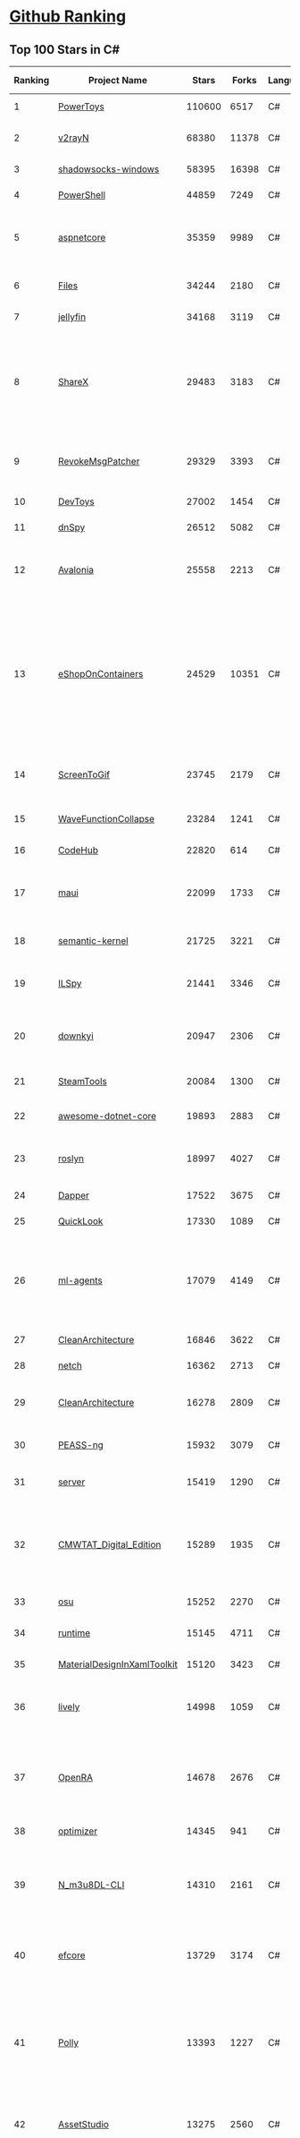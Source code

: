 [Github Ranking](../README.md)
==========

## Top 100 Stars in C\#

| Ranking | Project Name | Stars | Forks | Language | Open Issues | Description | Last Commit |
| ------- | ------------ | ----- | ----- | -------- | ----------- | ----------- | ----------- |
| 1 | [PowerToys](https://github.com/microsoft/PowerToys) | 110600 | 6517 | C# | 6235 | Windows system utilities to maximize productivity | 2024-10-19T07:43:07Z |
| 2 | [v2rayN](https://github.com/2dust/v2rayN) | 68380 | 11378 | C# | 15 | A GUI client for Windows, support Xray core and v2fly core and others | 2024-10-19T06:30:27Z |
| 3 | [shadowsocks-windows](https://github.com/shadowsocks/shadowsocks-windows) | 58395 | 16398 | C# | 173 | A C# port of shadowsocks | 2024-08-20T09:02:57Z |
| 4 | [PowerShell](https://github.com/PowerShell/PowerShell) | 44859 | 7249 | C# | 884 | PowerShell for every system! | 2024-10-16T20:21:01Z |
| 5 | [aspnetcore](https://github.com/dotnet/aspnetcore) | 35359 | 9989 | C# | 3428 | ASP.NET Core is a cross-platform .NET framework for building modern cloud-based web applications on Windows, Mac, or Linux. | 2024-10-19T00:40:57Z |
| 6 | [Files](https://github.com/files-community/Files) | 34244 | 2180 | C# | 465 | A modern file manager that helps users organize their files and folders. | 2024-10-16T14:16:23Z |
| 7 | [jellyfin](https://github.com/jellyfin/jellyfin) | 34168 | 3119 | C# | 391 | The Free Software Media System | 2024-10-19T17:01:05Z |
| 8 | [ShareX](https://github.com/ShareX/ShareX) | 29483 | 3183 | C# | 562 | ShareX is a free and open source program that lets you capture or record any area of your screen and share it with a single press of a key. It also allows uploading images, text or other types of files to many supported destinations you can choose from. | 2024-10-13T05:17:12Z |
| 9 | [RevokeMsgPatcher](https://github.com/huiyadanli/RevokeMsgPatcher) | 29329 | 3393 | C# | 47 | :trollface: A hex editor for WeChat/QQ/TIM - PC版微信/QQ/TIM防撤回补丁（我已经看到了，撤回也没用了） | 2024-09-28T18:27:04Z |
| 10 | [DevToys](https://github.com/DevToys-app/DevToys) | 27002 | 1454 | C# | 200 | A Swiss Army knife for developers. | 2024-10-19T11:08:06Z |
| 11 | [dnSpy](https://github.com/dnSpy/dnSpy) | 26512 | 5082 | C# | 0 | .NET debugger and assembly editor | 2020-12-20T23:55:15Z |
| 12 | [Avalonia](https://github.com/AvaloniaUI/Avalonia) | 25558 | 2213 | C# | 1445 | Develop Desktop, Embedded, Mobile and WebAssembly apps with C# and XAML. The most popular .NET UI client technology | 2024-10-18T08:57:33Z |
| 13 | [eShopOnContainers](https://github.com/dotnet-architecture/eShopOnContainers) | 24529 | 10351 | C# | 46 | Cross-platform .NET sample microservices and container based application that runs on Linux Windows and macOS. Powered by .NET 7, Docker Containers and Azure Kubernetes Services. Supports Visual Studio, VS for Mac and CLI based environments with Docker CLI, dotnet CLI, VS Code or any other code editor. Moved to https://github.com/dotnet/eShop. | 2023-11-15T22:27:17Z |
| 14 | [ScreenToGif](https://github.com/NickeManarin/ScreenToGif) | 23745 | 2179 | C# | 277 | 🎬 ScreenToGif allows you to record a selected area of your screen, edit and save it as a gif or video. | 2024-09-08T21:08:53Z |
| 15 | [WaveFunctionCollapse](https://github.com/mxgmn/WaveFunctionCollapse) | 23284 | 1241 | C# | 4 | Bitmap & tilemap generation from a single example with the help of ideas from quantum mechanics | 2024-05-30T23:24:41Z |
| 16 | [CodeHub](https://github.com/CodeHubApp/CodeHub) | 22820 | 614 | C# | 234 | CodeHub is an iOS application written using Xamarin | 2022-06-22T16:14:05Z |
| 17 | [maui](https://github.com/dotnet/maui) | 22099 | 1733 | C# | 3579 | .NET MAUI is the .NET Multi-platform App UI, a framework for building native device applications spanning mobile, tablet, and desktop. | 2024-10-19T22:50:56Z |
| 18 | [semantic-kernel](https://github.com/microsoft/semantic-kernel) | 21725 | 3221 | C# | 488 | Integrate cutting-edge LLM technology quickly and easily into your apps | 2024-10-20T07:29:57Z |
| 19 | [ILSpy](https://github.com/icsharpcode/ILSpy) | 21441 | 3346 | C# | 203 | .NET Decompiler with support for PDB generation, ReadyToRun, Metadata (&more) - cross-platform! | 2024-10-19T21:31:44Z |
| 20 | [downkyi](https://github.com/leiurayer/downkyi) | 20947 | 2306 | C# | 675 | 哔哩下载姬downkyi，哔哩哔哩网站视频下载工具，支持批量下载，支持8K、HDR、杜比视界，提供工具箱（音视频提取、去水印等）。 | 2024-10-12T07:13:55Z |
| 21 | [SteamTools](https://github.com/BeyondDimension/SteamTools) | 20084 | 1300 | C# | 907 | 🛠「Watt Toolkit」是一个开源跨平台的多功能 Steam 工具箱。 | 2024-10-11T08:41:01Z |
| 22 | [awesome-dotnet-core](https://github.com/thangchung/awesome-dotnet-core) | 19893 | 2883 | C# | 23 | :honeybee: A collection of awesome .NET core libraries, tools, frameworks and software | 2024-08-26T03:59:45Z |
| 23 | [roslyn](https://github.com/dotnet/roslyn) | 18997 | 4027 | C# | 8315 | The Roslyn .NET compiler provides C# and Visual Basic languages with rich code analysis APIs. | 2024-10-18T22:11:39Z |
| 24 | [Dapper](https://github.com/DapperLib/Dapper) | 17522 | 3675 | C# | 434 | Dapper - a simple object mapper for .Net | 2024-10-17T12:27:43Z |
| 25 | [QuickLook](https://github.com/QL-Win/QuickLook) | 17330 | 1089 | C# | 459 | Bring macOS “Quick Look” feature to Windows | 2024-04-11T10:25:55Z |
| 26 | [ml-agents](https://github.com/Unity-Technologies/ml-agents) | 17079 | 4149 | C# | 12 | The Unity Machine Learning Agents Toolkit (ML-Agents) is an open-source project that enables games and simulations to serve as environments for training intelligent agents using deep reinforcement learning and imitation learning. | 2024-10-17T07:05:06Z |
| 27 | [CleanArchitecture](https://github.com/jasontaylordev/CleanArchitecture) | 16846 | 3622 | C# | 44 | Clean Architecture Solution Template for ASP.NET Core | 2024-10-19T15:56:10Z |
| 28 | [netch](https://github.com/netchx/netch) | 16362 | 2713 | C# | 2 | A simple proxy client | 2024-06-03T00:11:37Z |
| 29 | [CleanArchitecture](https://github.com/ardalis/CleanArchitecture) | 16278 | 2809 | C# | 29 | Clean Architecture Solution Template: A starting point for Clean Architecture with ASP.NET Core | 2024-10-19T15:20:44Z |
| 30 | [PEASS-ng](https://github.com/peass-ng/PEASS-ng) | 15932 | 3079 | C# | 21 | PEASS - Privilege Escalation Awesome Scripts SUITE (with colors) | 2024-10-11T02:05:17Z |
| 31 | [server](https://github.com/bitwarden/server) | 15419 | 1290 | C# | 74 | Bitwarden infrastructure/backend (API, database, Docker, etc). | 2024-10-18T20:54:43Z |
| 32 | [CMWTAT_Digital_Edition](https://github.com/TGSAN/CMWTAT_Digital_Edition) | 15289 | 1935 | C# | 25 | CloudMoe Windows 10/11 Activation Toolkit get digital license, the best open source Win 10/11 activator in GitHub. GitHub 上最棒的开源 Win10/Win11 数字权利（数字许可证）激活工具！ | 2024-03-28T13:57:52Z |
| 33 | [osu](https://github.com/ppy/osu) | 15252 | 2270 | C# | 1207 | rhythm is just a *click* away! | 2024-10-18T14:08:38Z |
| 34 | [runtime](https://github.com/dotnet/runtime) | 15145 | 4711 | C# | 8680 | .NET is a cross-platform runtime for cloud, mobile, desktop, and IoT apps. | 2024-10-20T00:07:32Z |
| 35 | [MaterialDesignInXamlToolkit](https://github.com/MaterialDesignInXAML/MaterialDesignInXamlToolkit) | 15120 | 3423 | C# | 158 | Google's Material Design in XAML & WPF, for C# & VB.Net.  | 2024-10-20T07:27:09Z |
| 36 | [lively](https://github.com/rocksdanister/lively) | 14998 | 1059 | C# | 299 | Free and open-source software that allows users to set animated desktop wallpapers and screensavers powered by WinUI 3. | 2024-10-01T15:39:02Z |
| 37 | [OpenRA](https://github.com/OpenRA/OpenRA) | 14678 | 2676 | C# | 1434 | Open Source real-time strategy game engine for early Westwood games such as Command & Conquer: Red Alert written in C# using SDL and OpenGL. Runs on Windows, Linux, *BSD and Mac OS X. | 2024-10-18T15:48:37Z |
| 38 | [optimizer](https://github.com/hellzerg/optimizer) | 14345 | 941 | C# | 30 | The finest Windows Optimizer | 2024-08-18T13:38:25Z |
| 39 | [N_m3u8DL-CLI](https://github.com/nilaoda/N_m3u8DL-CLI) | 14310 | 2161 | C# | 249 | [.NET] m3u8 downloader 开源的命令行m3u8/HLS/dash下载器，支持普通AES-128-CBC解密，多线程，自定义请求头等. 支持简体中文,繁体中文和英文. English Supported. | 2023-06-03T09:30:55Z |
| 40 | [efcore](https://github.com/dotnet/efcore) | 13729 | 3174 | C# | 2185 | EF Core is a modern object-database mapper for .NET. It supports LINQ queries, change tracking, updates, and schema migrations. | 2024-10-20T06:31:06Z |
| 41 | [Polly](https://github.com/App-vNext/Polly) | 13393 | 1227 | C# | 7 | Polly is a .NET resilience and transient-fault-handling library that allows developers to express policies such as Retry, Circuit Breaker, Timeout, Bulkhead Isolation, and Fallback in a fluent and thread-safe manner. From version 6.0.1, Polly targets .NET Standard 1.1 and 2.0+. | 2024-10-17T17:32:22Z |
| 42 | [AssetStudio](https://github.com/Perfare/AssetStudio) | 13275 | 2560 | C# | 175 | AssetStudio is a tool for exploring, extracting and exporting assets and assetbundles. | 2022-12-08T15:37:37Z |
| 43 | [abp](https://github.com/abpframework/abp) | 12863 | 3429 | C# | 607 | Open-source web application framework for ASP.NET Core! Offers an opinionated architecture to build enterprise software solutions with best practices on top of the .NET. Provides the fundamental infrastructure, cross-cutting-concern implementations, startup templates, application modules, UI themes, tooling and documentation. | 2024-10-18T16:30:25Z |
| 44 | [AspNetCore.Docs](https://github.com/dotnet/AspNetCore.Docs) | 12600 | 25292 | C# | 587 | Documentation for ASP.NET Core | 2024-10-20T04:55:02Z |
| 45 | [UniGetUI](https://github.com/marticliment/UniGetUI) | 12523 | 435 | C# | 160 | UniGetUI: The Graphical Interface for your package managers. Could be terribly described as a package manager manager to manage your package managers | 2024-10-20T00:21:54Z |
| 46 | [ContextMenuManager](https://github.com/BluePointLilac/ContextMenuManager) | 12335 | 617 | C# | 112 | 🖱️ 纯粹的Windows右键菜单管理程序 | 2024-08-17T03:11:10Z |
| 47 | [Jackett](https://github.com/Jackett/Jackett) | 12196 | 1300 | C# | 199 | API Support for your favorite torrent trackers | 2024-10-20T07:53:37Z |
| 48 | [winsw](https://github.com/winsw/winsw) | 12143 | 1583 | C# | 198 | A wrapper executable that can run any executable as a Windows service, in a permissive license. | 2024-04-25T15:34:47Z |
| 49 | [QuestPDF](https://github.com/QuestPDF/QuestPDF) | 11840 | 627 | C# | 281 | QuestPDF is a modern open-source .NET library for PDF document generation. Offering comprehensive layout engine powered by concise and discoverable C# Fluent API. Easily generate PDF reports, invoices, exports, etc. | 2024-10-14T17:50:01Z |
| 50 | [UnityCsReference](https://github.com/Unity-Technologies/UnityCsReference) | 11812 | 2487 | C# | 0 | Unity C# reference source code. | 2024-10-17T03:22:14Z |
| 51 | [aspnetboilerplate](https://github.com/aspnetboilerplate/aspnetboilerplate) | 11798 | 3792 | C# | 158 | ASP.NET Boilerplate - Web Application Framework | 2024-10-17T11:08:08Z |
| 52 | [csharplang](https://github.com/dotnet/csharplang) | 11482 | 1021 | C# | 449 | The official repo for the design of the C# programming language | 2024-10-18T20:37:53Z |
| 53 | [MonoGame](https://github.com/MonoGame/MonoGame) | 11439 | 2913 | C# | 699 | One framework for creating powerful cross-platform games. | 2024-10-19T17:56:05Z |
| 54 | [Bulk-Crap-Uninstaller](https://github.com/Klocman/Bulk-Crap-Uninstaller) | 11371 | 577 | C# | 86 | Remove large amounts of unwanted applications quickly. | 2024-09-02T20:38:13Z |
| 55 | [ArchiSteamFarm](https://github.com/JustArchiNET/ArchiSteamFarm) | 11178 | 1049 | C# | 3 | C# application with primary purpose of farming Steam cards from multiple accounts simultaneously. | 2024-10-20T06:18:36Z |
| 56 | [mono](https://github.com/mono/mono) | 11120 | 3820 | C# | 2163 | Mono open source ECMA CLI, C# and .NET implementation. | 2024-08-27T16:49:28Z |
| 57 | [duplicati](https://github.com/duplicati/duplicati) | 11093 | 901 | C# | 742 | Store securely encrypted backups in the cloud! | 2024-10-17T12:25:49Z |
| 58 | [MediatR](https://github.com/jbogard/MediatR) | 11092 | 1173 | C# | 7 | Simple, unambitious mediator implementation in .NET | 2024-09-11T18:39:03Z |
| 59 | [modular-monolith-with-ddd](https://github.com/kgrzybek/modular-monolith-with-ddd) | 11065 | 1736 | C# | 55 | Full Modular Monolith application with Domain-Driven Design approach. | 2024-06-04T17:51:26Z |
| 60 | [basic-computer-games](https://github.com/coding-horror/basic-computer-games) | 10839 | 1328 | C# | 17 | An updated version of the classic "Basic Computer Games" book, with well-written examples in a variety of common MEMORY SAFE, SCRIPTING programming languages. See https://coding-horror.github.io/basic-computer-games/ | 2024-10-05T04:07:22Z |
| 61 | [Newtonsoft.Json](https://github.com/JamesNK/Newtonsoft.Json) | 10783 | 3256 | C# | 697 | Json.NET is a popular high-performance JSON framework for .NET | 2024-10-11T08:33:15Z |
| 62 | [Sonarr](https://github.com/Sonarr/Sonarr) | 10734 | 1394 | C# | 93 | Smart PVR for newsgroup and bittorrent users. | 2024-10-07T22:56:12Z |
| 63 | [BenchmarkDotNet](https://github.com/dotnet/BenchmarkDotNet) | 10497 | 965 | C# | 195 | Powerful .NET library for benchmarking | 2024-10-18T17:13:28Z |
| 64 | [choco](https://github.com/chocolatey/choco) | 10298 | 903 | C# | 679 | Chocolatey - the package manager for Windows | 2024-09-27T23:02:48Z |
| 65 | [garnet](https://github.com/microsoft/garnet) | 10245 | 512 | C# | 24 | Garnet is a remote cache-store from Microsoft Research that offers strong performance (throughput and latency), scalability, storage, recovery, cluster sharding, key migration, and replication features. Garnet can work with existing Redis clients. | 2024-10-20T06:50:05Z |
| 66 | [eShopOnWeb](https://github.com/dotnet-architecture/eShopOnWeb) | 10162 | 5524 | C# | 11 | Sample ASP.NET Core 8.0 reference application, powered by Microsoft, demonstrating a layered application architecture with monolithic deployment model. Download the eBook PDF from docs folder. | 2024-05-15T14:52:50Z |
| 67 | [Radarr](https://github.com/Radarr/Radarr) | 10093 | 984 | C# | 419 | Movie organizer/manager for usenet and torrent users. | 2024-10-20T05:04:51Z |
| 68 | [orleans](https://github.com/dotnet/orleans) | 10073 | 2024 | C# | 509 | Cloud Native application framework for .NET | 2024-10-18T17:46:14Z |
| 69 | [Locale-Emulator](https://github.com/xupefei/Locale-Emulator) | 10023 | 784 | C# | 0 | Yet Another System Region and Language Simulator | 2022-04-15T09:55:46Z |
| 70 | [AutoMapper](https://github.com/AutoMapper/AutoMapper) | 9928 | 1754 | C# | 0 | A convention-based object-object mapper in .NET.  | 2024-10-08T10:14:47Z |
| 71 | [CefSharp](https://github.com/cefsharp/CefSharp) | 9857 | 2920 | C# | 51 | .NET (WPF and Windows Forms) bindings for the Chromium Embedded Framework | 2024-10-07T01:13:11Z |
| 72 | [EverythingToolbar](https://github.com/srwi/EverythingToolbar) | 9824 | 430 | C# | 36 | Everything integration for the Windows taskbar. | 2024-10-17T09:51:08Z |
| 73 | [Lean](https://github.com/QuantConnect/Lean) | 9741 | 3256 | C# | 240 | Lean Algorithmic Trading Engine by QuantConnect (Python, C#) | 2024-10-18T20:33:01Z |
| 74 | [Captura](https://github.com/MathewSachin/Captura) | 9727 | 1820 | C# | 109 | Capture Screen, Audio, Cursor, Mouse Clicks and Keystrokes | 2023-04-09T14:52:52Z |
| 75 | [BBDown](https://github.com/nilaoda/BBDown) | 9675 | 1261 | C# | 164 | Bilibili Downloader. 一款命令行式哔哩哔哩下载器. | 2024-09-01T10:23:13Z |
| 76 | [Terminal.Gui](https://github.com/gui-cs/Terminal.Gui) | 9658 | 688 | C# | 153 | Cross Platform Terminal UI toolkit for .NET | 2024-10-17T18:15:06Z |
| 77 | [RestSharp](https://github.com/restsharp/RestSharp) | 9587 | 2343 | C# | 34 | Simple REST and HTTP API Client for .NET | 2024-10-04T11:48:53Z |
| 78 | [practical-aspnetcore](https://github.com/dodyg/practical-aspnetcore) | 9443 | 1252 | C# | 168 | Practical samples of ASP.NET Core 9 RC2, 8.0, 7.0, 6.0, 5.0, 3.1, 2.2, and 2.1,projects you can use. Readme contains explanations on all projects. | 2024-10-15T08:52:58Z |
| 79 | [Hangfire](https://github.com/HangfireIO/Hangfire) | 9374 | 1700 | C# | 851 | An easy way to perform background job processing in .NET and .NET Core applications. No Windows Service or separate process required | 2024-10-18T05:50:40Z |
| 80 | [spectre.console](https://github.com/spectreconsole/spectre.console) | 9340 | 489 | C# | 199 | A .NET library that makes it easier to create beautiful console applications. | 2024-10-18T09:34:30Z |
| 81 | [MahApps.Metro](https://github.com/MahApps/MahApps.Metro) | 9311 | 2447 | C# | 89 | A framework that allows developers to cobble together a better UI for their own WPF applications with minimal effort. | 2024-10-16T10:52:50Z |
| 82 | [nopCommerce](https://github.com/nopSolutions/nopCommerce) | 9242 | 5304 | C# | 94 | ASP.NET Core eCommerce software. nopCommerce is a free and open-source shopping cart. | 2024-10-18T14:57:05Z |
| 83 | [Playnite](https://github.com/JosefNemec/Playnite) | 9232 | 499 | C# | 612 | Video game library manager with support for wide range of 3rd party libraries and game emulation support, providing one unified interface for your games. | 2024-08-13T13:41:02Z |
| 84 | [IdentityServer4](https://github.com/IdentityServer/IdentityServer4) | 9229 | 4019 | C# | 0 | OpenID Connect and OAuth 2.0 Framework for ASP.NET Core | 2024-07-31T15:44:38Z |
| 85 | [FluentTerminal](https://github.com/felixse/FluentTerminal) | 9219 | 446 | C# | 248 | A Terminal Emulator based on UWP and web technologies. | 2024-08-30T10:48:24Z |
| 86 | [SignalR](https://github.com/SignalR/SignalR) | 9192 | 2280 | C# | 54 | Incredibly simple real-time web for .NET | 2024-10-14T21:48:27Z |
| 87 | [PDFPatcher](https://github.com/wmjordan/PDFPatcher) | 9163 | 1249 | C# | 70 | PDF补丁丁——PDF工具箱，可以编辑书签、剪裁旋转页面、解除限制、提取或合并文档，探查文档结构，提取图片、转成图片等等 | 2024-10-14T13:06:02Z |
| 88 | [FluentValidation](https://github.com/FluentValidation/FluentValidation) | 9066 | 1198 | C# | 0 | A popular .NET validation library for building strongly-typed validation rules. | 2024-10-15T20:09:09Z |
| 89 | [Dependencies](https://github.com/lucasg/Dependencies) | 9028 | 739 | C# | 115 | A rewrite of the old legacy software "depends.exe" in C# for Windows devs to troubleshoot dll load dependencies issues. | 2024-05-15T00:55:24Z |
| 90 | [machinelearning](https://github.com/dotnet/machinelearning) | 9020 | 1879 | C# | 934 | ML.NET is an open source and cross-platform machine learning framework for .NET. | 2024-10-17T21:16:22Z |
| 91 | [EarTrumpet](https://github.com/File-New-Project/EarTrumpet) | 8934 | 512 | C# | 76 | EarTrumpet - Volume Control for Windows | 2024-10-20T00:26:07Z |
| 92 | [uno](https://github.com/unoplatform/uno) | 8879 | 716 | C# | 1642 | Open-source platform for building cross-platform native Mobile, Web, Desktop and Embedded apps quickly.  Create rich, C#/XAML, single-codebase apps from any IDE. Hot Reload included! 90m+ NuGet Downloads!! | 2024-10-19T21:58:39Z |
| 93 | [ET](https://github.com/egametang/ET) | 8870 | 3026 | C# | 77 | Unity3D Client And C# Server Framework | 2024-10-19T16:36:11Z |
| 94 | [mRemoteNG](https://github.com/mRemoteNG/mRemoteNG) | 8857 | 1406 | C# | 849 | mRemoteNG is the next generation of mRemote, open source, tabbed, multi-protocol, remote connections manager. | 2024-10-18T14:40:56Z |
| 95 | [Bogus](https://github.com/bchavez/Bogus) | 8760 | 498 | C# | 53 | :card_index: A simple fake data generator for C#, F#, and VB.NET. Based on and ported from the famed faker.js. | 2024-09-02T22:16:29Z |
| 96 | [Notepads](https://github.com/0x7c13/Notepads) | 8749 | 480 | C# | 353 | A modern, lightweight text editor with a minimalist design. | 2024-10-14T10:06:06Z |
| 97 | [YoutubeDownloader](https://github.com/Tyrrrz/YoutubeDownloader) | 8723 | 1197 | C# | 5 | Downloads videos and playlists from YouTube | 2024-10-01T22:34:29Z |
| 98 | [Quasar](https://github.com/quasar/Quasar) | 8715 | 2461 | C# | 138 | Remote Administration Tool for Windows | 2024-02-29T06:37:37Z |
| 99 | [Humanizer](https://github.com/Humanizr/Humanizer) | 8662 | 966 | C# | 154 | Humanizer meets all your .NET needs for manipulating and displaying strings, enums, dates, times, timespans, numbers and quantities | 2024-10-04T23:39:35Z |
| 100 | [refit](https://github.com/reactiveui/refit) | 8572 | 746 | C# | 186 | The automatic type-safe REST library for .NET Core, Xamarin and .NET. Heavily inspired by Square's Retrofit library, Refit turns your REST API into a live interface. | 2024-10-20T03:57:21Z |

